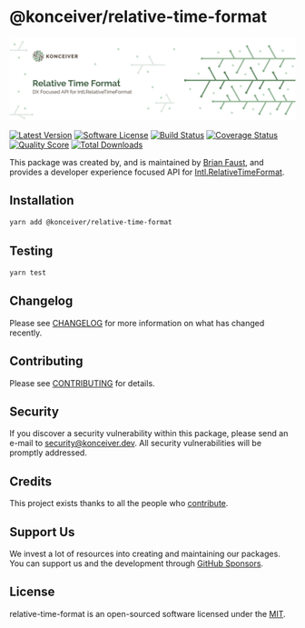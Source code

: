 # @konceiver/relative-time-format

<p align="center"><img src="./banner.png" /></p>

[![Latest Version](https://badgen.net/npm/v/@konceiver/relative-time-format)](https://npmjs.com/package/@konceiver/relative-time-format)
[![Software License](https://badgen.net/npm/license/@konceiver/relative-time-format)](https://npmjs.com/package/@konceiver/relative-time-format)
[![Build Status](https://img.shields.io/github/workflow/status/konceiver/relative-time-format/run-tests?label=tests)](https://github.com/konceiver/relative-time-format/actions?query=workflow%3Arun-tests+branch%3Amaster)
[![Coverage Status](https://badgen.net/codeclimate/coverage/konceiver/relative-time-format)](https://codeclimate.com/github/konceiver/relative-time-format)
[![Quality Score](https://badgen.net/codeclimate/maintainability/konceiver/relative-time-format)](https://codeclimate.com/github/konceiver/relative-time-format)
[![Total Downloads](https://badgen.net/npm/dt/@konceiver/relative-time-format)](https://npmjs.com/package/@konceiver/relative-time-format)

This package was created by, and is maintained by [Brian Faust](https://github.com/faustbrian), and provides a developer experience focused API for [Intl.RelativeTimeFormat](https://developer.mozilla.org/en-US/docs/Web/JavaScript/Reference/Global_Objects/Intl/RelativeTimeFormat).

## Installation

```bash
yarn add @konceiver/relative-time-format
```

## Testing

```bash
yarn test
```

## Changelog

Please see [CHANGELOG](CHANGELOG.md) for more information on what has changed recently.

## Contributing

Please see [CONTRIBUTING](CONTRIBUTING.md) for details.

## Security

If you discover a security vulnerability within this package, please send an e-mail to security@konceiver.dev. All security vulnerabilities will be promptly addressed.

## Credits

This project exists thanks to all the people who [contribute](../../contributors).

## Support Us

We invest a lot of resources into creating and maintaining our packages. You can support us and the development through [GitHub Sponsors](https://github.com/sponsors/faustbrian).

## License

relative-time-format is an open-sourced software licensed under the [MIT](LICENSE.md).
